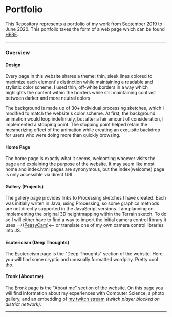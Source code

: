# Portfolio

This Repository represents a portfolio of my work from September 2019 to June 2020. This portfolio takes the form of a web page which can be found [HERE](https://bergeb.github.io/Portfolio/Pages/home.html).
___

### Overview

#### Design
Every page in this website shares a theme: thin, sleek lines colored to maximize each element's distinction while maintaining a readable and stylistic color scheme. I used thin, off-white borders in a way which highlights the content within the borders while still maintaining contrast between darker and more neutral colors.
   
The background is made up of 30+ individual processing sketches, which I modified to match the website's color scheme. At first, the background animation would loop indefinitely, but after a fair amount of consideration, I implemented a stopping point. The stopping point helped retain the mesmerizing effect of the animation while creating an exquisite backdrop for users who were doing more than quickly browsing.
   

#### Home Page
The home page is exactly what it seems, welcoming whoever visits the page and explaining the purpose of the website. It may seem like most home and index.html pages are synonymous, but the index(welcome) page is only accessible via direct URL.

#### Gallery (Projects)
The gallery page provides links to Processing sketches I have created. Each was initially writen in Java, using Processing, so some graphics methods are not directly supported in the JavaScript versions. I am planning on implementing the original 3D heightmapping within the Terrain sketch. To do so I will either have to find a way to import the initial camera control library it uses -->([PeasyCam](https://mrfeinberg.com/peasycam/))<-- or translate one of my own camera control libraries into JS.

#### Esotericism (Deep Thoughts)
The Esotericism page is the "Deep Thoughts" section of the website. Here you will find some cryptic and unusually formatted wordplay. Pretty cool tho.

#### Eronk (About me)
The Eronk page is the "About me" section of the website. On this page you will find information about my experiences with Computer Science, a photo gallery, and an embedding of [my twitch stream](https://twitch.tv/eronkbongt/) *(twitch player blocked on district network)*. 
___

